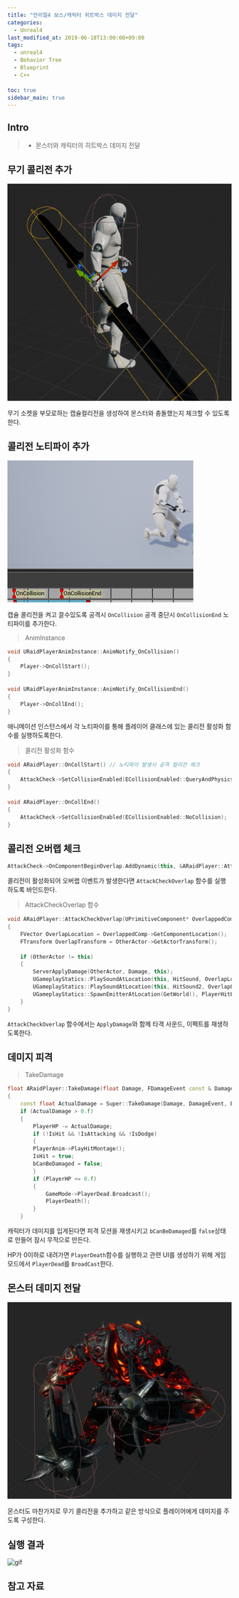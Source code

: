 ```yaml
---
title: "언리얼4 보스/캐릭터 히트박스 데미지 전달"
categories: 
  - Unreal4
last_modified_at: 2019-06-18T13:00:00+09:00
tags: 
  - unreal4 
  - Behavior Tree
  - Blueprint
  - C++

toc: true
sidebar_main: true
---
```


## Intro

> - 몬스터와 캐릭터의 히트박스 데미지 전달

## 무기 콜리전 추가

![1](https://github.com/lesslate/lesslate.github.io/blob/master/assets/img/Unreal/HitBox/1.png?raw=true)

무기 소켓을 부모로하는 캡슐컬리전을 생성하여 몬스터와 충돌했는지 체크할 수 있도록 한다.

## 콜리전 노티파이 추가

![2](https://github.com/lesslate/lesslate.github.io/blob/master/assets/img/Unreal/HitBox/2.png?raw=true)

캡슐 콜리전을 켜고 끌수있도록 공격시 `OnCollision` 공격 중단시 `OnCollisionEnd` 노티파이를 추가한다.


> AnimInstance

```cpp
void URaidPlayerAnimInstance::AnimNotify_OnCollision()
{
	Player->OnCollStart();
}

void URaidPlayerAnimInstance::AnimNotify_OnCollisionEnd()
{
	Player->OnCollEnd();
}
```

애니메이션 인스턴스에서 각 노티파이를 통해 플레이어 클래스에 있는 콜리전 활성화 함수를 실행하도록한다.

> 콜리전 활성화 함수

```cpp
void ARaidPlayer::OnCollStart() // 노티파이 발생시 공격 컬리전 체크
{
	AttackCheck->SetCollisionEnabled(ECollisionEnabled::QueryAndPhysics);
}

void ARaidPlayer::OnCollEnd()
{
	AttackCheck->SetCollisionEnabled(ECollisionEnabled::NoCollision);
}
```

## 콜리전 오버랩 체크

```cpp
AttackCheck->OnComponentBeginOverlap.AddDynamic(this, &ARaidPlayer::AttackCheckOverlap);
```

콜리전이 활성화되어 오버랩 이벤트가 발생한다면 `AttackCheckOverlap` 함수를 실행하도록 바인드한다.

> AttackCheckOverlap 함수

```cpp
void ARaidPlayer::AttackCheckOverlap(UPrimitiveComponent* OverlappedComp, AActor * OtherActor, UPrimitiveComponent * OtherComp, int32 OtherBodyIndex, bool bFromSweep, const FHitResult & SweepResult)
{
	FVector OverlapLocation = OverlappedComp->GetComponentLocation();
	FTransform OverlapTransform = OtherActor->GetActorTransform();

	if (OtherActor != this)
	{
		ServerApplyDamage(OtherActor, Damage, this);
		UGameplayStatics::PlaySoundAtLocation(this, HitSound, OverlapLocation);
		UGameplayStatics::PlaySoundAtLocation(this, HitSound2, OverlapLocation);
		UGameplayStatics::SpawnEmitterAtLocation(GetWorld(), PlayerHitEffect, OverlapTransform, true);
	}
}
```

`AttackCheckOverlap` 함수에서는 `ApplyDamage`와 함께 타격 사운드, 이펙트를 재생하도록한다.

## 데미지 피격

> TakeDamage

```cpp
float ARaidPlayer::TakeDamage(float Damage, FDamageEvent const & DamageEvent, AController * EventInstigator, AActor * DamageCauser)
{
	const float ActualDamage = Super::TakeDamage(Damage, DamageEvent, EventInstigator, DamageCauser);
	if (ActualDamage > 0.f)
	{
		PlayerHP -= ActualDamage;
		if (!IsHit && !IsAttacking && !IsDodge)
		{
		PlayerAnim->PlayHitMontage();
		IsHit = true;
		bCanBeDamaged = false;
		}
		if (PlayerHP <= 0.f)
		{
			GameMode->PlayerDead.Broadcast();
			PlayerDeath();
		}
	}
```

캐릭터가 데미지를 입게된다면 피격 모션을 재생시키고 `bCanBeDamaged`를 `false`상태로 만들어 잠시 무적으로 만든다. 

HP가 0이하로 내려가면 `PlayerDeath`함수를 실행하고 관련 UI를 생성하기 위해 게임모드에서 `PlayerDead`를 `BroadCast`한다.

## 몬스터 데미지 전달

![3](https://github.com/lesslate/lesslate.github.io/blob/master/assets/img/Unreal/HitBox/3.png?raw=true)

몬스터도 마찬가지로 무기 콜리전을 추가하고 같은 방식으로 플레이어에게 데미지를 주도록 구성한다.

## 실행 결과

![gif](https://github.com/lesslate/lesslate.github.io/blob/master/assets/img/Unreal/HitBox/GIF.gif?raw=true)


## 참고 자료
